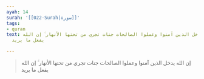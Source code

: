 ```yaml
---
ayah: 14
surah: '[[022-Surah|سورة]]'
tags:
- quran
text: إن الله يدخل الذين آمنوا وعملوا الصالحات جنات تجري من تحتها الأنهار ۚ إن الله
  يفعل ما يريد

---
```

> إن الله يدخل الذين آمنوا وعملوا الصالحات جنات تجري من تحتها الأنهار ۚ إن الله يفعل ما يريد

